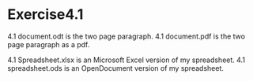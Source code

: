 # Exercise4.1

4.1 document.odt is the two page paragraph.
4.1 document.pdf is the two page paragraph as a pdf.

4.1 Spreadsheet.xlsx is an Microsoft Excel version of my spreadsheet.
4.1 spreadsheet.ods is an OpenDocument version of my spreadsheet.

